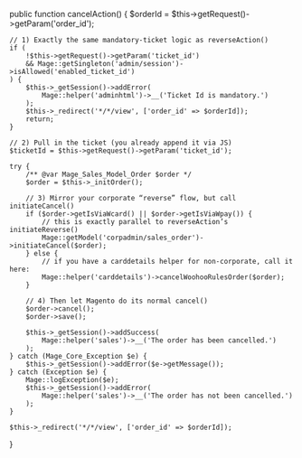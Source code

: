 public function cancelAction()
{
    $orderId = $this->getRequest()->getParam('order_id');

    // 1) Exactly the same mandatory-ticket logic as reverseAction()
    if (
        !$this->getRequest()->getParam('ticket_id')
        && Mage::getSingleton('admin/session')->isAllowed('enabled_ticket_id')
    ) {
        $this->_getSession()->addError(
            Mage::helper('adminhtml')->__('Ticket Id is mandatory.')
        );
        $this->_redirect('*/*/view', ['order_id' => $orderId]);
        return;
    }

    // 2) Pull in the ticket (you already append it via JS)
    $ticketId = $this->getRequest()->getParam('ticket_id');

    try {
        /** @var Mage_Sales_Model_Order $order */
        $order = $this->_initOrder();

        // 3) Mirror your corporate “reverse” flow, but call initiateCancel()
        if ($order->getIsViaWcard() || $order->getIsViaWpay()) {
            // this is exactly parallel to reverseAction’s initiateReverse()
            Mage::getModel('corpadmin/sales_order')->initiateCancel($order);
        } else {
            // if you have a carddetails helper for non-corporate, call it here:
            Mage::helper('carddetails')->cancelWoohooRulesOrder($order);
        }

        // 4) Then let Magento do its normal cancel()
        $order->cancel();
        $order->save();

        $this->_getSession()->addSuccess(
            Mage::helper('sales')->__('The order has been cancelled.')
        );
    } catch (Mage_Core_Exception $e) {
        $this->_getSession()->addError($e->getMessage());
    } catch (Exception $e) {
        Mage::logException($e);
        $this->_getSession()->addError(
            Mage::helper('sales')->__('The order has not been cancelled.')
        );
    }

    $this->_redirect('*/*/view', ['order_id' => $orderId]);
}
